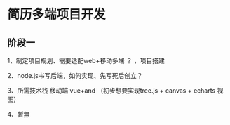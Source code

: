 # 简历多端项目开发

## 阶段一

1、制定项目规划、需要适配web+移动多端 ？ ，项目搭建

2、node.js书写后端，如何实现、先写死后创立？

3、所需技术栈  移动端 vue+and （初步想要实现tree.js + canvas + echarts 视图）

4、暫無

